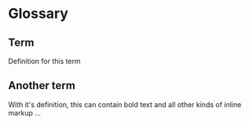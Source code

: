 # Glossary

## Term
Definition for this term

## Another term
With it's definition, this can contain bold text
and all other kinds of inline markup ...